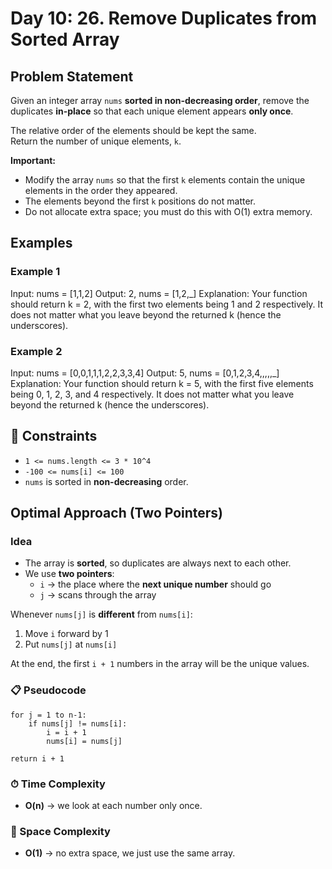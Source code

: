 # Day 10: 26. Remove Duplicates from Sorted Array

## Problem Statement

Given an integer array `nums` **sorted in non-decreasing order**, remove the duplicates **in-place** so that each unique element appears **only once**.  

The relative order of the elements should be kept the same.  
Return the number of unique elements, `k`.

**Important:**
- Modify the array `nums` so that the first `k` elements contain the unique elements in the order they appeared.
- The elements beyond the first `k` positions do not matter.
- Do not allocate extra space; you must do this with O(1) extra memory.


## Examples

### Example 1
Input: nums = [1,1,2]
Output: 2, nums = [1,2,_]
Explanation:
Your function should return k = 2, with the first two elements being 1 and 2 respectively.
It does not matter what you leave beyond the returned k (hence the underscores).


### Example 2

Input: nums = [0,0,1,1,1,2,2,3,3,4]
Output: 5, nums = [0,1,2,3,4,,,,,_]
Explanation:
Your function should return k = 5, with the first five elements being 0, 1, 2, 3, and 4 respectively.
It does not matter what you leave beyond the returned k (hence the underscores).

## 📏 Constraints

- `1 <= nums.length <= 3 * 10^4`
- `-100 <= nums[i] <= 100`
- `nums` is sorted in **non-decreasing** order.


## Optimal Approach (Two Pointers)

### Idea
- The array is **sorted**, so duplicates are always next to each other.  
- We use **two pointers**:
  - `i` → the place where the **next unique number** should go  
  - `j` → scans through the array

Whenever `nums[j]` is **different** from `nums[i]`:
1. Move `i` forward by 1  
2. Put `nums[j]` at `nums[i]`  

At the end, the first `i + 1` numbers in the array will be the unique values.

### 📋 Pseudocode
```i = 0
for j = 1 to n-1:
    if nums[j] != nums[i]:
        i = i + 1
        nums[i] = nums[j]

return i + 1
```

### ⏱ Time Complexity
- **O(n)** → we look at each number only once.

### 🧠 Space Complexity
- **O(1)** → no extra space, we just use the same array.



